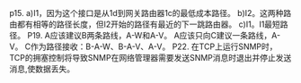 
p15.
a)I1，因为这个接⼝是从1d到网关路由器1c的最低成本路径。
b)I2。这两种路由都有相等的路径长度，但I2开始的路径有最近的下⼀跳路由器。
c)I1。I1最短路径。
P19.
A应该建议B两条路线，A-W和A-V。
A应该只向C建议⼀条路线，A-V。
C作为路径接收：B-A-W、B-A-V、A-V。
P22.
在TCP上运⾏SNMP时，TCP的拥塞控制将导致SNMP在⽹络管理器需要发送SNMP消息时退出并停⽌发送消息,使数据丢失。
